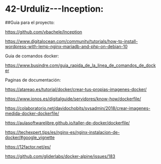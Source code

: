 # 42-Urduliz---Inception:

##Guia para el proyecto: 

  https://github.com/vbachele/Inception
  
  https://www.digitalocean.com/community/tutorials/how-to-install-wordpress-with-lemp-nginx-mariadb-and-php-on-debian-10

Guia de comandos docker: 
  
  https://www.busindre.com/guia_rapida_de_la_linea_de_comandos_de_docker

Paginas de documentación:

  https://atareao.es/tutorial/docker/crear-tus-propias-imagenes-docker/

  https://www.ionos.es/digitalguide/servidores/know-how/dockerfile/

  https://colaboratorio.net/davidochobits/sysadmin/2018/crear-imagenes-medida-docker-dockerfile/

  https://aulasoftwarelibre.github.io/taller-de-docker/dockerfile/

  https://techexpert.tips/es/nginx-es/nginx-instalacion-de-docker/#google_vignette

  https://12factor.net/es/

  https://github.com/gliderlabs/docker-alpine/issues/183
